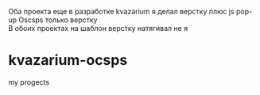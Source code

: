 Оба проекта еще в разработке
kvazarium я делал верстку плюс js pop-up
Oscsps только верстку  
В обоих проектах  на шаблон верстку  натягивал не я
# kvazarium-ocsps
my progects 
